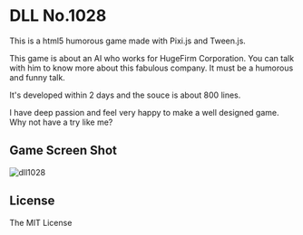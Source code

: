 # DLL No.1028

This is a html5 humorous game made with Pixi.js and Tween.js.

This game is about an AI who works for HugeFirm Corporation.
You can talk with him to know more about this fabulous company.
It must be a humorous and funny talk.

It's developed within 2 days and the souce is about
800 lines.

I have deep passion and feel very happy
to make a well designed game.
Why not have a try like me?

## Game Screen Shot
![dll1028](http://tuch.oss-cn-shanghai.aliyuncs.com/dll1028.gif)

## License

The MIT License
